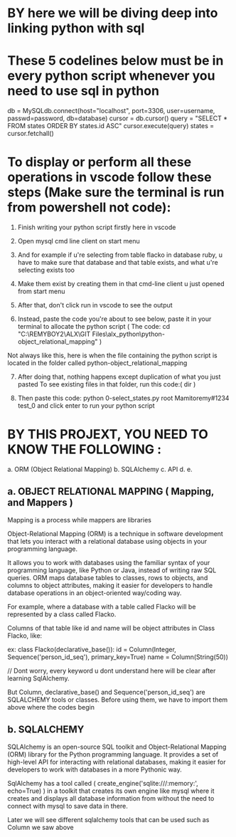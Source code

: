 # BY here we will be diving deep into linking python with sql


# These 5 codelines below must be in every python script whenever you need to use sql in python 

db = MySQLdb.connect(host="localhost", port=3306, user=username, passwd=password, db=database)
    cursor = db.cursor()
    query = "SELECT * FROM states ORDER BY states.id ASC"
    cursor.execute(query)
    states = cursor.fetchall()















# To display or perform all these operations in vscode follow these steps (Make sure the terminal is run      from   powershell not code):


   1) Finish writing your python script firstly here in vscode
   2) Open mysql cmd line client on start menu
   3) And for example if u're selecting from table flacko in database ruby,
      u have to make sure that database and that table exists, and what u're selecting exists too
   
   4)  Make them exist by creating them in that cmd-line client u just opened from start menu
        
   5) After that, don't click run in vscode to see the output

   6) Instead, paste the code you're about to see below, paste it in your terminal to allocate the python script ( The code:    cd "C:\REMYBOY2\ALX\GIT Files\alx_python\python-object_relational_mapping" ) 

   Not always like this, here is when the file containing the python script is located in the folder called python-object_relational_mapping


   7) After doing that, nothing happens except duplication of what you just pasted
      To see existing files in that folder, run this code:(   dir   ) 

   8) Then paste this code: python 0-select_states.py root Mamitoremy#1234 test_0
       and click enter to run your python script

    























# BY THIS PROJEXT, YOU NEED TO KNOW THE FOLLOWING :
 a. ORM (Object Relational Mapping)
 b. SQLAlchemy
 c. API
 d.
 e. 



a. OBJECT RELATIONAL MAPPING     ( Mapping, and Mappers )
   ------------------------------------------------------



Mapping is a process while mappers are libraries

Object-Relational Mapping (ORM) is a technique in software development that lets you interact with a relational database using objects in your programming language. 

It allows you to work with databases using the familiar syntax of your programming language, like Python or Java, instead of writing raw SQL queries. ORM maps database tables to classes, rows to objects, and columns to object attributes, making it easier for developers to handle database operations in an object-oriented way/coding way.

For example, where a database with a table called Flacko will be represented by a class called Flacko.

Columns of that table like id and name will be object attributes in Class Flacko, like:

ex:   class Flacko(declarative_base()):
       id = Column(Integer, Sequence('person_id_seq'), primary_key=True)
       name = Column(String(50))

// Dont worry, every keyword u dont understand here will be clear after learning SqlAlchemy.

   But Column, declarative_base() and Sequence('person_id_seq') are SQLALCHEMY tools or classes.
   Before using them, we have to import them above where the codes begin




b. SQLALCHEMY
   -----------

SQLAlchemy is an open-source SQL toolkit and Object-Relational Mapping (ORM) library for the Python programming language. It provides a set of high-level API for interacting with relational databases, making it easier for developers to work with databases in a more Pythonic way.

SqlAlchemy has a tool called (   create_engine('sqlite:///:memory:', echo=True)    ) in a toolkit that creates its own engine like mysql where it creates and displays all database information from without the need to connect with mysql to save data in there.

Later we will see different sqlalchemy tools that can be used such as Column we saw above




